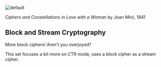 ![default](https://github.com/andykeefe/andykeefe/assets/154836099/26dfbd98-e0fd-4acc-9f95-049a97328683)

_Ciphers and Constellations in Love with a Woman_ by Joan Miró, 1941


Block and Stream Cryptography
-----------------------------
More block ciphers! Aren't you overjoyed?

This set focuses a bit more on CTR mode, uses a block cipher as a stream cipher.
